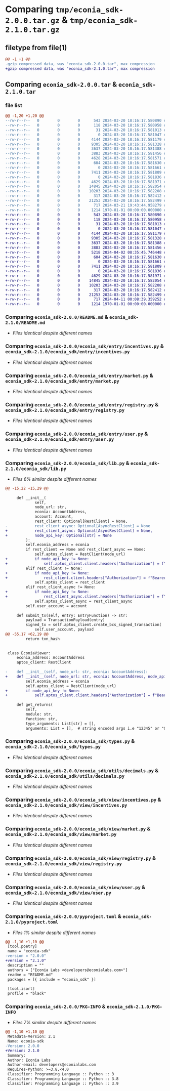 # Comparing `tmp/econia_sdk-2.0.0.tar.gz` & `tmp/econia_sdk-2.1.0.tar.gz`

## filetype from file(1)

```diff
@@ -1 +1 @@
-gzip compressed data, was "econia_sdk-2.0.0.tar", max compression
+gzip compressed data, was "econia_sdk-2.1.0.tar", max compression
```

## Comparing `econia_sdk-2.0.0.tar` & `econia_sdk-2.1.0.tar`

### file list

```diff
@@ -1,20 +1,20 @@
--rw-r--r--   0        0        0      543 2024-03-20 18:16:17.580890 econia_sdk-2.0.0/README.md
--rw-r--r--   0        0        0      118 2024-03-20 18:16:17.580958 econia_sdk-2.0.0/econia_sdk/README.md
--rw-r--r--   0        0        0       31 2024-03-20 18:16:17.581013 econia_sdk-2.0.0/econia_sdk/__init__.py
--rw-r--r--   0        0        0        0 2024-03-20 18:16:17.581047 econia_sdk-2.0.0/econia_sdk/entry/__init__.py
--rw-r--r--   0        0        0     4144 2024-03-20 18:16:17.581179 econia_sdk-2.0.0/econia_sdk/entry/incentives.py
--rw-r--r--   0        0        0     9305 2024-03-20 18:16:17.581328 econia_sdk-2.0.0/econia_sdk/entry/market.py
--rw-r--r--   0        0        0     3637 2024-03-20 18:16:17.581388 econia_sdk-2.0.0/econia_sdk/entry/registry.py
--rw-r--r--   0        0        0     3883 2024-03-20 18:16:17.581456 econia_sdk-2.0.0/econia_sdk/entry/user.py
--rw-r--r--   0        0        0     4628 2024-03-20 18:16:17.581571 econia_sdk-2.0.0/econia_sdk/lib.py
--rw-r--r--   0        0        0      604 2024-03-20 18:16:17.581630 econia_sdk-2.0.0/econia_sdk/types.py
--rw-r--r--   0        0        0        0 2024-03-20 18:16:17.581661 econia_sdk-2.0.0/econia_sdk/utils/__init__.py
--rw-r--r--   0        0        0     7411 2024-03-20 18:16:17.581809 econia_sdk-2.0.0/econia_sdk/utils/decimals.py
--rw-r--r--   0        0        0        0 2024-03-20 18:16:17.581836 econia_sdk-2.0.0/econia_sdk/view/__init__.py
--rw-r--r--   0        0        0     4629 2024-03-20 18:16:17.581971 econia_sdk-2.0.0/econia_sdk/view/incentives.py
--rw-r--r--   0        0        0    14845 2024-03-20 18:16:17.582054 econia_sdk-2.0.0/econia_sdk/view/market.py
--rw-r--r--   0        0        0    10203 2024-03-20 18:16:17.582208 econia_sdk-2.0.0/econia_sdk/view/registry.py
--rw-r--r--   0        0        0      317 2024-03-20 18:16:17.582412 econia_sdk-2.0.0/econia_sdk/view/resource_account.py
--rw-r--r--   0        0        0    21253 2024-03-20 18:16:17.582499 econia_sdk-2.0.0/econia_sdk/view/user.py
--rw-r--r--   0        0        0      717 2024-03-21 19:43:44.958279 econia_sdk-2.0.0/pyproject.toml
--rw-r--r--   0        0        0     1214 1970-01-01 00:00:00.000000 econia_sdk-2.0.0/PKG-INFO
+-rw-r--r--   0        0        0      543 2024-03-20 18:16:17.580890 econia_sdk-2.1.0/README.md
+-rw-r--r--   0        0        0      118 2024-03-20 18:16:17.580958 econia_sdk-2.1.0/econia_sdk/README.md
+-rw-r--r--   0        0        0       31 2024-03-20 18:16:17.581013 econia_sdk-2.1.0/econia_sdk/__init__.py
+-rw-r--r--   0        0        0        0 2024-03-20 18:16:17.581047 econia_sdk-2.1.0/econia_sdk/entry/__init__.py
+-rw-r--r--   0        0        0     4144 2024-03-20 18:16:17.581179 econia_sdk-2.1.0/econia_sdk/entry/incentives.py
+-rw-r--r--   0        0        0     9305 2024-03-20 18:16:17.581328 econia_sdk-2.1.0/econia_sdk/entry/market.py
+-rw-r--r--   0        0        0     3637 2024-03-20 18:16:17.581388 econia_sdk-2.1.0/econia_sdk/entry/registry.py
+-rw-r--r--   0        0        0     3883 2024-03-20 18:16:17.581456 econia_sdk-2.1.0/econia_sdk/entry/user.py
+-rw-r--r--   0        0        0     5218 2024-04-02 08:35:45.746448 econia_sdk-2.1.0/econia_sdk/lib.py
+-rw-r--r--   0        0        0      604 2024-03-20 18:16:17.581630 econia_sdk-2.1.0/econia_sdk/types.py
+-rw-r--r--   0        0        0        0 2024-03-20 18:16:17.581661 econia_sdk-2.1.0/econia_sdk/utils/__init__.py
+-rw-r--r--   0        0        0     7411 2024-03-20 18:16:17.581809 econia_sdk-2.1.0/econia_sdk/utils/decimals.py
+-rw-r--r--   0        0        0        0 2024-03-20 18:16:17.581836 econia_sdk-2.1.0/econia_sdk/view/__init__.py
+-rw-r--r--   0        0        0     4629 2024-03-20 18:16:17.581971 econia_sdk-2.1.0/econia_sdk/view/incentives.py
+-rw-r--r--   0        0        0    14845 2024-03-20 18:16:17.582054 econia_sdk-2.1.0/econia_sdk/view/market.py
+-rw-r--r--   0        0        0    10203 2024-03-20 18:16:17.582208 econia_sdk-2.1.0/econia_sdk/view/registry.py
+-rw-r--r--   0        0        0      317 2024-03-20 18:16:17.582412 econia_sdk-2.1.0/econia_sdk/view/resource_account.py
+-rw-r--r--   0        0        0    21253 2024-03-20 18:16:17.582499 econia_sdk-2.1.0/econia_sdk/view/user.py
+-rw-r--r--   0        0        0      717 2024-04-11 00:08:39.359252 econia_sdk-2.1.0/pyproject.toml
+-rw-r--r--   0        0        0     1214 1970-01-01 00:00:00.000000 econia_sdk-2.1.0/PKG-INFO
```

### Comparing `econia_sdk-2.0.0/README.md` & `econia_sdk-2.1.0/README.md`

 * *Files identical despite different names*

### Comparing `econia_sdk-2.0.0/econia_sdk/entry/incentives.py` & `econia_sdk-2.1.0/econia_sdk/entry/incentives.py`

 * *Files identical despite different names*

### Comparing `econia_sdk-2.0.0/econia_sdk/entry/market.py` & `econia_sdk-2.1.0/econia_sdk/entry/market.py`

 * *Files identical despite different names*

### Comparing `econia_sdk-2.0.0/econia_sdk/entry/registry.py` & `econia_sdk-2.1.0/econia_sdk/entry/registry.py`

 * *Files identical despite different names*

### Comparing `econia_sdk-2.0.0/econia_sdk/entry/user.py` & `econia_sdk-2.1.0/econia_sdk/entry/user.py`

 * *Files identical despite different names*

### Comparing `econia_sdk-2.0.0/econia_sdk/lib.py` & `econia_sdk-2.1.0/econia_sdk/lib.py`

 * *Files 6% similar despite different names*

```diff
@@ -15,22 +15,29 @@
 
     def __init__(
             self,
             node_url: str,
             econia: AccountAddress,
             account: Account,
             rest_client: Optional[RestClient] = None,
-            rest_client_async: Optional[AsyncRestClient] = None
+            rest_client_async: Optional[AsyncRestClient] = None,
+            node_api_key: Optional[str] = None
         ):
         self.econia_address = econia
         if rest_client == None and rest_client_async == None:
             self.aptos_client = RestClient(node_url)
+            if node_api_key != None:
+                self.aptos_client.client.headers["Authorization"] = f"Bearer {node_api_key}"
         elif rest_client != None:
+            if node_api_key != None:
+                rest_client.client.headers["Authorization"] = f"Bearer {node_api_key}"
             self.aptos_client = rest_client
         elif rest_client_async != None:
+            if node_api_key != None:
+                rest_client_async.client.headers["Authorization"] = f"Bearer {node_api_key}"
             self.aptos_client_async = rest_client_async
         self.user_account = account
 
     def submit_tx(self, entry: EntryFunction) -> str:
         payload = TransactionPayload(entry)
         signed_tx = self.aptos_client.create_bcs_signed_transaction(
             self.user_account, payload
@@ -55,17 +62,19 @@
         return txn_hash
 
 
 class EconiaViewer:
     econia_address: AccountAddress
     aptos_client: RestClient
 
-    def __init__(self, node_url: str, econia: AccountAddress):
+    def __init__(self, node_url: str, econia: AccountAddress, node_api_key: Optional[str] = None):
         self.econia_address = econia
         self.aptos_client = RestClient(node_url)
+        if node_api_key != None:
+            self.aptos_client.client.headers["Authorization"] = f"Bearer {node_api_key}"
 
     def get_returns(
         self,
         module: str,
         function: str,
         type_arguments: List[str] = [],
         arguments: List = [],  # string encoded args i.e "12345" or "0xabcdef" or "abracadabra"
```

### Comparing `econia_sdk-2.0.0/econia_sdk/types.py` & `econia_sdk-2.1.0/econia_sdk/types.py`

 * *Files identical despite different names*

### Comparing `econia_sdk-2.0.0/econia_sdk/utils/decimals.py` & `econia_sdk-2.1.0/econia_sdk/utils/decimals.py`

 * *Files identical despite different names*

### Comparing `econia_sdk-2.0.0/econia_sdk/view/incentives.py` & `econia_sdk-2.1.0/econia_sdk/view/incentives.py`

 * *Files identical despite different names*

### Comparing `econia_sdk-2.0.0/econia_sdk/view/market.py` & `econia_sdk-2.1.0/econia_sdk/view/market.py`

 * *Files identical despite different names*

### Comparing `econia_sdk-2.0.0/econia_sdk/view/registry.py` & `econia_sdk-2.1.0/econia_sdk/view/registry.py`

 * *Files identical despite different names*

### Comparing `econia_sdk-2.0.0/econia_sdk/view/user.py` & `econia_sdk-2.1.0/econia_sdk/view/user.py`

 * *Files identical despite different names*

### Comparing `econia_sdk-2.0.0/pyproject.toml` & `econia_sdk-2.1.0/pyproject.toml`

 * *Files 1% similar despite different names*

```diff
@@ -1,10 +1,10 @@
 [tool.poetry]
 name = "econia-sdk"
-version = "2.0.0"
+version = "2.1.0"
 description = ""
 authors = ["Econia Labs <developers@econialabs.com>"]
 readme = "README.md"
 packages = [{ include = "econia_sdk" }]
 
 [tool.isort]
 profile = "black"
```

### Comparing `econia_sdk-2.0.0/PKG-INFO` & `econia_sdk-2.1.0/PKG-INFO`

 * *Files 7% similar despite different names*

```diff
@@ -1,10 +1,10 @@
 Metadata-Version: 2.1
 Name: econia-sdk
-Version: 2.0.0
+Version: 2.1.0
 Summary: 
 Author: Econia Labs
 Author-email: developers@econialabs.com
 Requires-Python: >=3.8,<4.0
 Classifier: Programming Language :: Python :: 3
 Classifier: Programming Language :: Python :: 3.8
 Classifier: Programming Language :: Python :: 3.9
```

